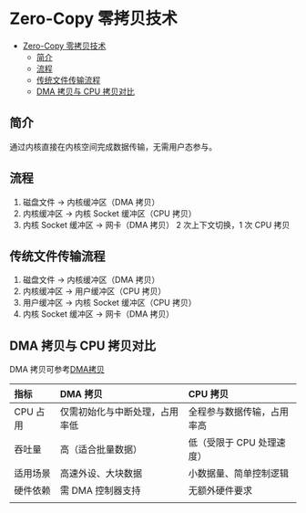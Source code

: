 # Zero-Copy 零拷贝技术
- [Zero-Copy 零拷贝技术](#zero-copy-零拷贝技术)
  - [简介](#简介)
  - [流程](#流程)
  - [传统文件传输流程](#传统文件传输流程)
  - [DMA 拷贝与 CPU 拷贝对比](#dma-拷贝与-cpu-拷贝对比)

## 简介
通过内核直接在内核空间完成数据传输，无需用户态参与。

## 流程
1. 磁盘文件 -> 内核缓冲区（DMA 拷贝）
2. 内核缓冲区 -> 内核 Socket 缓冲区（CPU 拷贝）
3. 内核 Socket 缓冲区 -> 网卡（DMA 拷贝）
2 次上下文切换，1 次 CPU 拷贝

## 传统文件传输流程
1. 磁盘文件 -> 内核缓冲区（DMA 拷贝）
2. 内核缓冲区 -> 用户缓冲区（CPU 拷贝）
3. 用户缓冲区 -> 内核 Socket 缓冲区（CPU 拷贝）
4. 内核 Socket 缓冲区 -> 网卡（DMA 拷贝）

## DMA 拷贝与 CPU 拷贝对比
DMA 拷贝可参考[DMA拷贝](./DMA拷贝.md)

| 指标     | DMA  拷贝                      | CPU 拷贝                   |
| :------- | :----------------------------- | :------------------------- |
| CPU 占用 | 仅需初始化与中断处理，占用率低 | 全程参与数据传输，占用率高 |
| 吞吐量   | 高（适合批量数据）             | 低（受限于 CPU 处理速度）  |
| 适用场景 | 高速外设、大块数据             | 小数据量、简单控制逻辑     |
| 硬件依赖 | 需 DMA 控制器支持              | 无额外硬件要求             |
| | |

